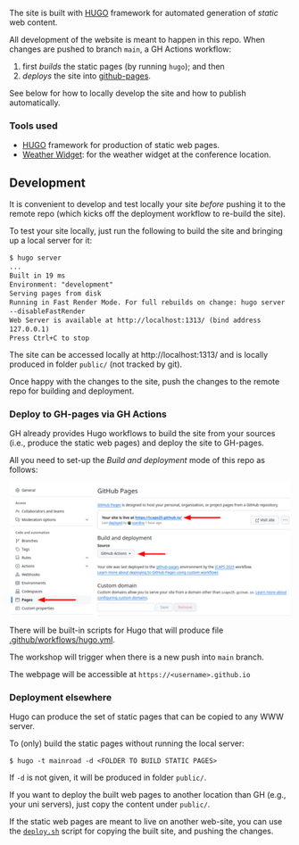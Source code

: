 

The site is built with [HUGO](https://gohugo.io) framework for automated generation of _static_ web content.

All development of the website is meant to happen in this repo. When changes are pushed to branch `main`, a GH Actions workflow:

1. first _builds_ the static pages (by running `hugo`); and then
2. _deploys_ the site into [github-pages](https://docs.github.com/en/pages/getting-started-with-github-pages/configuring-a-publishing-source-for-your-github-pages-site).

See below for how to locally develop the site and how to publish automatically.

### Tools used

- [HUGO](https://gohugo.io) framework for production of static web pages.
- [Weather Widget](https://weatherwidget.org/): for the weather widget at the conference location.

## Development

It is convenient to develop and test locally your site _before_ pushing it to the remote repo (which kicks off the deployment workflow to re-build the site).

To test your site locally, just run the following to build the site and bringing up a local server for it:

```shell
$ hugo server
...
Built in 19 ms
Environment: "development"
Serving pages from disk
Running in Fast Render Mode. For full rebuilds on change: hugo server --disableFastRender
Web Server is available at http://localhost:1313/ (bind address 127.0.0.1) 
Press Ctrl+C to stop
```

The site can be accessed locally at http://localhost:1313/ and is locally produced in folder `public/` (not tracked by git).

Once happy with the changes to the site, push the changes to the remote repo for building and deployment.

### Deploy to GH-pages via GH Actions

GH already provides Hugo workflows to build the site from your sources (i.e., produce the static web pages) and deploy the site to GH-pages.

All you need to set-up the _Build and deployment_ mode of this repo as follows:

![](gh-pages-settings.png)

There will be built-in scripts for Hugo that will produce file
[.github/workflows/hugo.yml](.github/workflows/hugo.yml).

The workshop will trigger when there is a new push into `main` branch.

The webpage will be accessible at `https://<username>.github.io`

### Deployment elsewhere

Hugo can produce the set of static pages that can be copied to any WWW server.

To (only) build the static pages without running the local server:

```shell
$ hugo -t mainroad -d <FOLDER TO BUILD STATIC PAGES>
```

If `-d` is not given, it will be produced in folder `public/`.

If you want to deploy the built web pages to another location than GH (e.g., your uni servers), just copy the content under `public/`.

If the static web pages are meant to live on another web-site, you can use the [`deploy.sh`](deploy.sh) script for copying the built site, and pushing the changes.
